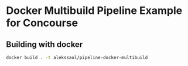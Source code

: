 # Docker Multibuild Pipeline Example for Concourse

## Building with docker

```sh
docker build . -t alekssaul/pipeline-docker-multibuild
```


